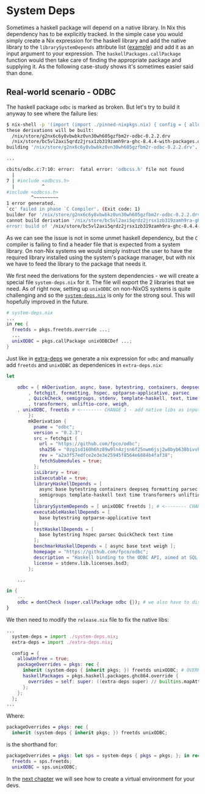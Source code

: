 
# System Deps

Sometimes a haskell package will depend on a native library. In Nix this dependency has to be explicitly tracked.
In the simple case you would simply create a Nix expression for the haskell library and add the native library to the `librarySystemDepends` attribute list ([example](https://github.com/NixOS/nixpkgs/blob/1330269c1556e5600b1ea11061712cf649e72d4f/pkgs/development/haskell-modules/configuration-nix.nix#L383)) and add it as an input argument to your expression.
The `haskellPackages.callPackage` function would then take care of finding the appropriate package and supplying it.
As the following case-study shows it's sometimes easier said than done.

## Real-world scenario - ODBC

The haskell package `odbc` is marked as broken. But let's try to build it anyway to see where the failure lies:

```bash
$ nix-shell -p '(import (import ./pinned-nixpkgs.nix) { config = { allowBroken = true; }; }).haskell.packages.ghc844.ghcWithPackages (pkgs: [ pkgs.odbc ])'
these derivations will be built:
  /nix/store/g2nx6c6y8vbwbkz0vn30wh605gzfbm2r-odbc-0.2.2.drv
  /nix/store/bc5vl2axi5qrdz2jrsx1zb319zamh9ra-ghc-8.4.4-with-packages.drv
building '/nix/store/g2nx6c6y8vbwbkz0vn30wh605gzfbm2r-odbc-0.2.2.drv'...

...

cbits/odbc.c:7:10: error:  fatal error: 'odbcss.h' file not found
  |
7 | #include <odbcss.h>
  |          ^
#include <odbcss.h>
         ^~~~~~~~~~
1 error generated.
`cc' failed in phase `C Compiler'. (Exit code: 1)
builder for '/nix/store/g2nx6c6y8vbwbkz0vn30wh605gzfbm2r-odbc-0.2.2.drv' failed with exit code 1
cannot build derivation '/nix/store/bc5vl2axi5qrdz2jrsx1zb319zamh9ra-ghc-8.4.4-with-packages.drv': 1 dependencies couldn't be built
error: build of '/nix/store/bc5vl2axi5qrdz2jrsx1zb319zamh9ra-ghc-8.4.4-with-packages.drv' failed
```

As we can see the issue is not in some unmet haskell dependency, but the `C` compiler is failing to find a header file that is expected from a system library.
On non-Nix systems we would simply instruct the user to have the required library installed using the system's package manager, but with nix we have to feed
the library to the package that needs it.

We first need the derivations for the system dependencies - we will create a special file `system-deps.nix` for it. The file will export the 2 libraries that we need.
As of right now, setting up `unixODBC` on non-NixOS systems is quite challenging and so the [`system-deps.nix`](./system-deps.nix) is only for the strong soul. This will hopefully improved in the future.

```nix
# system-deps.nix
...
in rec {
  freetds = pkgs.freetds.override ...;
  ...
  unixODBC = pkgs.callPackage unixODBCDef ...;
}
```

Just like in [extra-deps](../extra-deps) we generate a nix expression for `odbc` and manually add `freetds` and `unixODBC` as dependenices in `extra-deps.nix`:

```nix
let

    odbc = { mkDerivation, async, base, bytestring, containers, deepseq
        , fetchgit, formatting, hspec, optparse-applicative, parsec
        , QuickCheck, semigroups, stdenv, template-haskell, text, time
        , transformers, unliftio-core, weigh,
	, unixODBC, freetds # <-------- CHANGE 1 - add native libs as inputs
        }:
        mkDerivation {
          pname = "odbc";
          version = "0.2.3";
          src = fetchgit {
            url = "https://github.com/fpco/odbc";
            sha256 = "0zg1sd160h6hz89w9ln4zjsn6f25nwm6jsj2w8byb638bivvhdvh";
            rev = "a2a3f57edfce2e3e3e25945f8564e6884b4faf38";
            fetchSubmodules = true;
          };
          isLibrary = true;
          isExecutable = true;
          libraryHaskellDepends = [
            async base bytestring containers deepseq formatting parsec
            semigroups template-haskell text time transformers unliftio-core
          ];
          librarySystemDepends = [ unixODBC freetds ]; # <-------- CHANGE 2 - specify the 2 libs as system dependencies
          executableHaskellDepends = [
            base bytestring optparse-applicative text
          ];
          testHaskellDepends = [
            base bytestring hspec parsec QuickCheck text time
          ];
          benchmarkHaskellDepends = [ async base text weigh ];
          homepage = "https://github.com/fpco/odbc";
          description = "Haskell binding to the ODBC API, aimed at SQL Server driver";
          license = stdenv.lib.licenses.bsd3;
        };

    ...

in {
    ...
    odbc = dontCheck (super.callPackage odbc {}); # we also have to disable the tests # <----------- CHANGE 3 - override the package and disable its tests
}
```

We then need to modify the `release.nix` file to fix the native libs:

```nix
...
  system-deps = import ./system-deps.nix;
  extra-deps = import ./extra-deps.nix;

  config = {
    allowUnfree = true;
    packageOverrides = pkgs: rec {
      inherit (system-deps { inherit pkgs; }) freetds unixODBC; # OVERRIDEN HERE
      haskellPackages = pkgs.haskell.packages.ghc864.override {
        overrides = self: super: ((extra-deps super) // builtins.mapAttrs (name: path: super.callCabal2nix name (gitignore path) {}) (import ./packages.nix));
      };
    };
  };
...
```

Where:

```nix
packageOverrides = pkgs: rec {
  inherit (system-deps { inherit pkgs; }) freetds unixODBC;
```

is the shorthand for:

```nix
packageOverrides = pkgs: let sps = system-deps { pkgs = pkgs; }; in rec {
  freetds = sps.freetds;
  unixODBC = sps.unixODBC;
```

In the [next chapter](../shell.nix) we will see how to create a virtual environment
for your devs.

